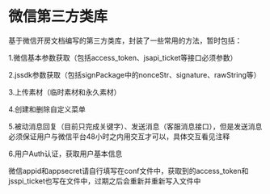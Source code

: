 # [](#header-1)微信第三方类库

基于微信开房文档编写的第三方类库，封装了一些常用的方法，暂时包括：

1.微信基本参数获取（包括access_token、jsapi_ticket等接口必须参数）

2.jssdk参数获取（包括signPackage中的nonceStr、signature、rawString等）

3.上传素材（临时素材和永久素材）

4.创建和删除自定义菜单

5.被动消息回复（目前只完成关键字）、发送消息（客服消息接口），但是发送消息必须保证用户与微信平台48小时之内用交互才可以，具体交互看见注释

6.用户Auth认证，获取用户基本信息



微信appid和appsecret请自行填写在conf文件中，获取到的access_token和jsspi_ticket也写在文件中，过期之后会重新并重新写入文件中
